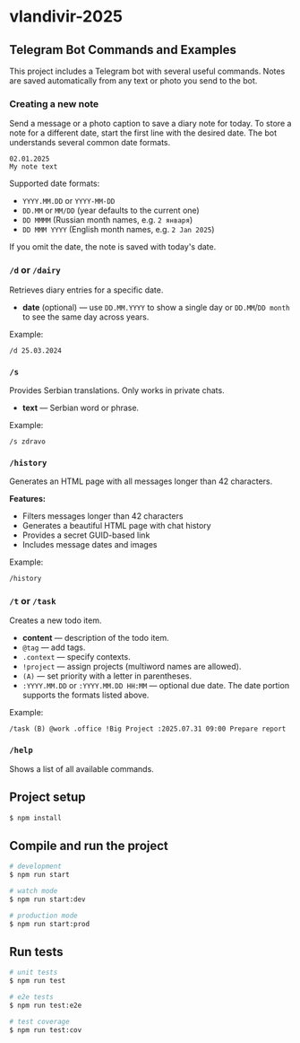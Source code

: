 # vlandivir-2025

## Telegram Bot Commands and Examples

This project includes a Telegram bot with several useful commands. Notes are saved automatically from any text or photo you send to the bot.

### Creating a new note
Send a message or a photo caption to save a diary note for today. To store a note for a different date, start the first line with the desired date. The bot understands several common date formats.

```
02.01.2025
My note text
```

Supported date formats:

- `YYYY.MM.DD` or `YYYY-MM-DD`
- `DD.MM` or `MM/DD` (year defaults to the current one)
- `DD MMMM` (Russian month names, e.g. `2 января`)
- `DD MMM YYYY` (English month names, e.g. `2 Jan 2025`)

If you omit the date, the note is saved with today's date.

### `/d` or `/dairy`
Retrieves diary entries for a specific date.
- **date** (optional) — use `DD.MM.YYYY` to show a single day or `DD.MM`/`DD month` to see the same day across years.

Example:
```
/d 25.03.2024
```

### `/s`
Provides Serbian translations. Only works in private chats.
- **text** — Serbian word or phrase.

Example:
```
/s zdravo
```

### `/history`
Generates an HTML page with all messages longer than 42 characters.

**Features:**
- Filters messages longer than 42 characters
- Generates a beautiful HTML page with chat history
- Provides a secret GUID-based link
- Includes message dates and images

Example:
```
/history
```

### `/t` or `/task`
Creates a new todo item.
- **content** — description of the todo item.
- `@tag` — add tags.
- `.context` — specify contexts.
- `!project` — assign projects (multiword names are allowed).
- `(A)` — set priority with a letter in parentheses.
- `:YYYY.MM.DD` or `:YYYY.MM.DD HH:MM` — optional due date. The date portion supports the formats listed above.

Example:
```
/task (B) @work .office !Big Project :2025.07.31 09:00 Prepare report
```

### `/help`
Shows a list of all available commands.

## Project setup

```bash
$ npm install
```

## Compile and run the project

```bash
# development
$ npm run start

# watch mode
$ npm run start:dev

# production mode
$ npm run start:prod
```

## Run tests

```bash
# unit tests
$ npm run test

# e2e tests
$ npm run test:e2e

# test coverage
$ npm run test:cov
```
